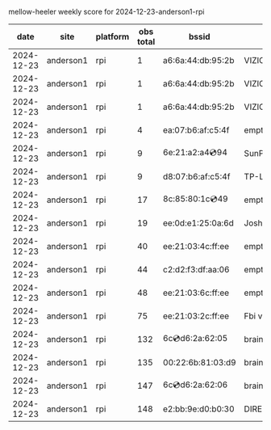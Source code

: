 mellow-heeler weekly score for 2024-12-23-anderson1-rpi

|date|site|platform|obs total|bssid|ssid|
|--|--|--|--|--|--|
|2024-12-23|anderson1|rpi|1|a6:6a:44:db:95:2b|VIZIOCastAudio4259|
|2024-12-23|anderson1|rpi|1|a6:6a:44:db:95:2b|VIZIOCastAudio5409|
|2024-12-23|anderson1|rpi|1|a6:6a:44:db:95:2b|VIZIOCastAudio8808|
|2024-12-23|anderson1|rpi|4|ea:07:b6:af:c5:4f|empty_ssid|
|2024-12-23|anderson1|rpi|9|6e:21:a2:a4:cd:94|SunPower21450|
|2024-12-23|anderson1|rpi|9|d8:07:b6:af:c5:4f|TP-Link_C54F|
|2024-12-23|anderson1|rpi|17|8c:85:80:1c:cd:49|empty_ssid|
|2024-12-23|anderson1|rpi|19|ee:0d:e1:25:0a:6d|JoshLily|
|2024-12-23|anderson1|rpi|40|ee:21:03:4c:ff:ee|empty_ssid|
|2024-12-23|anderson1|rpi|44|c2:d2:f3:df:aa:06|empty_ssid|
|2024-12-23|anderson1|rpi|48|ee:21:03:6c:ff:ee|empty_ssid|
|2024-12-23|anderson1|rpi|75|ee:21:03:2c:ff:ee|Fbi van 13|
|2024-12-23|anderson1|rpi|132|6c:cd:d6:2a:62:05|braingang2_5GEXT|
|2024-12-23|anderson1|rpi|135|00:22:6b:81:03:d9|braingang2|
|2024-12-23|anderson1|rpi|147|6c:cd:d6:2a:62:06|braingang2_2GEXT|
|2024-12-23|anderson1|rpi|148|e2:bb:9e:d0:b0:30|DIRECT-9ED03030|
